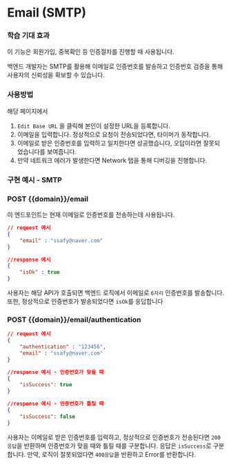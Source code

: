 # Email (SMTP)

### 학습 기대 효과

이 기능은 회원가입, 중복확인 등 인증절차를 진행할 때 사용됩니다.

백엔드 개발자는 SMTP를 활용해 이메일로 인증번호를 발송하고 인증번호 검증을 통해 사용자의 신뢰성을 확보할 수 있습니다.

### 사용방법

해당 페이지에서

1. `Edit Base URL` 을 클릭해 본인이 설정한 URL을 등록합니다.
2. 이메일을 입력합니다. 정상적으로 요청이 전송되었다면, 타이머가 동작합니다.
3. 이메일로 받은 인증번호를 입력하고 일치한다면 성공했습니다, 오답이라면 잘못되었습니다를 보여줍니다.
4. 만약 네트워크 에러가 발생한다면 Network 탭을 통해 디버깅을 진행합니다.

### 구현 예시 - SMTP

### POST {{domain}}/email

이 엔드포인트는 현재 이메일로 인증번호를 전송하는데 사용됩니다.

```json
// request 예시
{
    "email" : "ssafy@naver.com"
}

//response 예시
{
    "isOk" : true
}
```

사용자는 해당 API가 호출되면 백엔드 로직에서 이메일로 `6자리` 인증번호를 발송합니다.
또한, 정상적으로 인증번호가 발송되었다면 `isOk`를 응답합니다

### POST {{domain}}/email/authentication

```json
// request 예시
{
    "authentication" : "123456",
    "email" : "ssafy@naver.com"
}

//response 예시 - 인증번호가 맞을 때
{
    "isSuccess": true
}

//response 예시 - 인증번호가 틀릴 때
{
    "isSuccess": false
}
```

사용자는 이메일로 받은 인증번호를 입력하고, 정상적으로 인증번호가 전송된다면 `200응답`을 반환하며 인증번호가 맞을 때와 틀릴 때를 구분합니다.
응답은 `isSuccess`로 구분합니다.
만약, 로직이 잘못되었다면 `400응답`을 반환하고 Error를 반환합니다.
